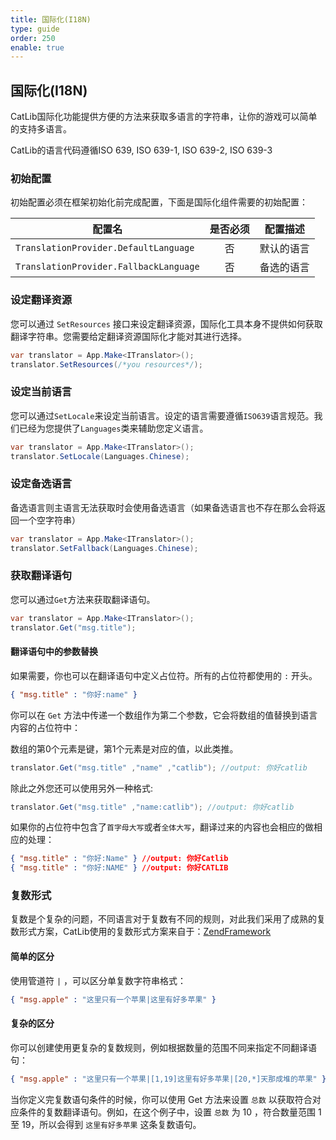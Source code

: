 ```yaml
---
title: 国际化(I18N)
type: guide
order: 250
enable: true
---
```


## 国际化(I18N)

CatLib国际化功能提供方便的方法来获取多语言的字符串，让你的游戏可以简单的支持多语言。

CatLib的语言代码遵循ISO 639, ISO 639-1, ISO 639-2, ISO 639-3

### 初始配置

初始配置必须在框架初始化前完成配置，下面是国际化组件需要的初始配置：

| 配置名                     | 是否必须 | 配置描述    |
| -------------------------- |:------:|:-----------:|
| `TranslationProvider.DefaultLanguage`      | 否      | 默认的语言  |
| `TranslationProvider.FallbackLanguage`     | 否      | 备选的语言  |

### 设定翻译资源

您可以通过 `SetResources` 接口来设定翻译资源，国际化工具本身不提供如何获取翻译字符串。您需要给定翻译资源国际化才能对其进行选择。

``` csharp
var translator = App.Make<ITranslator>();
translator.SetResources(/*you resources*/);
```

### 设定当前语言

您可以通过`SetLocale`来设定当前语言。设定的语言需要遵循`ISO639`语言规范。我们已经为您提供了`Languages`类来辅助您定义语言。

``` csharp
var translator = App.Make<ITranslator>();
translator.SetLocale(Languages.Chinese);
```

### 设定备选语言

备选语言则主语言无法获取时会使用备选语言（如果备选语言也不存在那么会将返回一个空字符串）

``` csharp
var translator = App.Make<ITranslator>();
translator.SetFallback(Languages.Chinese);
```

### 获取翻译语句

您可以通过`Get`方法来获取翻译语句。

``` csharp
var translator = App.Make<ITranslator>();
translator.Get("msg.title");
```

#### **翻译语句中的参数替换**

如果需要，你也可以在翻译语句中定义占位符。所有的占位符都使用的 `:` 开头。
 
``` json
{ "msg.title" : "你好:name" }
```

你可以在 `Get` 方法中传递一个数组作为第二个参数，它会将数组的值替换到语言内容的占位符中：

数组的第0个元素是键，第1个元素是对应的值，以此类推。

``` csharp
translator.Get("msg.title" ,"name" ,"catlib"); //output: 你好catlib
```

除此之外您还可以使用另外一种格式:

``` csharp
translator.Get("msg.title" ,"name:catlib"); //output: 你好catlib
```

如果你的占位符中包含了`首字母大写`或者`全体大写`，翻译过来的内容也会相应的做相应的处理：

``` json
{ "msg.title" : "你好:Name" } //output: 你好Catlib
{ "msg.title" : "你好:NAME" } //output: 你好CATLIB
```

### 复数形式

复数是个复杂的问题，不同语言对于复数有不同的规则，对此我们采用了成熟的复数形式方案，CatLib使用的复数形式方案来自于：[ZendFramework](https://framework.zend.com/)

#### **简单的区分**

使用管道符 `|` ，可以区分单复数字符串格式：

``` json
{ "msg.apple" : "这里只有一个苹果|这里有好多苹果" }
```

#### **复杂的区分**

你可以创建使用更复杂的复数规则，例如根据数量的范围不同来指定不同翻译语句：

``` json
{ "msg.apple" : "这里只有一个苹果|[1,19]这里有好多苹果|[20,*]天那成堆的苹果" }
```

当你定义完复数语句条件的时候，你可以使用 Get 方法来设置 `总数` 以获取符合对应条件的复数翻译语句。例如，在这个例子中，设置 `总数` 为 10 ，符合数量范围 1 至 19，所以会得到 `这里有好多苹果` 这条复数语句。